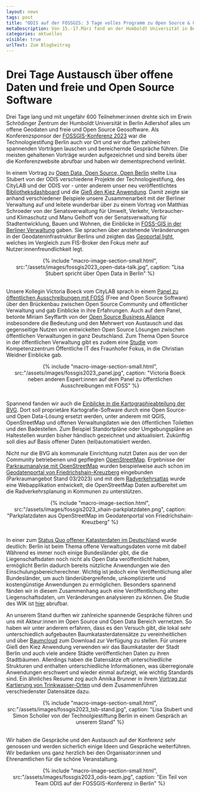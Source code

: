 ```yaml
---
layout: news
tags: post
title: "ODIS auf der FOSSGIS: 3 Tage volles Programm zu Open Source & Open Data"
metaDescription: Von 15.-17.März fand an der Humboldt Universität in Berlin Adlershof die FOSSGIS-Konferenz für Freie und Open Source Software für Geoinformationssysteme sowie für die Themen Open Data und OpenStreetMap statt. Wir waren mit den Kolleg:innen der Technologiestiftung Berlin mit einem Stand und mehreren Beiträgen vor Ort und berichten von unseren Highlights.
categories: aktuelles
visible: true
urlText: Zum Blogbeitrag
---
```

# Drei Tage Austausch über offene Daten und freie und Open Source Software
Drei Tage lang und mit ungefähr 600 Teilnehmer:innen drehte sich im Erwin Schrödinger Zentrum der Humboldt Universität in Berlin Adlershof alles um offene Geodaten und freie und Open Source Geosoftware. Als Konferenzsponsor der [FOSSGIS-Konferenz 2023](https://www.fossgis-konferenz.de/2023/) war die Technologiestifung Berlin auch vor Ort und wir durften zahlreichen spannenden Vorträgen lauschen und bereichernde Gespräche führen. Die meisten gehaltenen Vorträge wurden aufgezeichnet und sind bereits über die Konferenzwebsite abrufbar und haben wir dementsprechend verlinkt.

In einem Vortrag zu [Open Data, Open Source, Open Berlin](https://pretalx.com/fossgis2023/talk/GFT9AM/) stellte Lisa Stubert von der ODIS verschiedene Projekte der Technologiestifung, des CityLAB und der ODIS vor - unter anderem unser neu veröffentlichtes [Bibliotheksdashboard](https://odis-berlin.de/projekte/bibliotheksdaten/) und die [Gieß den Kiez Anwendung](https://www.giessdenkiez.de/). Damit zeigte sie anhand verschiedener Beispiele unsere Zusammenarbeit mit der Berliner Verwaltung auf und leitete wunderbar über zu einem Vortrag von Matthias Schroeder von der Senatsverwaltung für Umwelt, Verkehr, Verbraucher- und Klimaschutz und Manu Gelhoff von der Senatsverwaltung für Stadtentwicklung, Bauen und Wohnen, die Einblicke in [FOSS-GIS in der Berliner Verwaltung](https://pretalx.com/fossgis2023/talk/KUBUZN/) gaben. Sie sprachen über anstehende Veränderungen in der Geodateninfrastruktur Berlins und zeigten das [Geoportal light](https://gdi.berlin.de/viewer/main/#), welches im Vergleich zum FIS-Broker den Fokus mehr auf Nutzer:innenfreundlichkeit legt.

<center>
{% include "macro-image-section-small.html", src:"/assets/images/fossgis2023_open-data-talk.jpg", caption: "Lisa Stubert spricht über Open Data in Berlin" %}
</center>
<br>

Unsere Kollegin Victoria Boeck vom CityLAB sprach in einem [Panel zu öffentlichen Ausschreibungen mit FOSS](https://pretalx.com/fossgis2023/talk/E78Q3Q/) (Free and Open Source Software) über den Brückenbau zwischen Open Source Community und öffentlicher Verwaltung und gab Einblicke in ihre Erfahrungen. Auch auf dem Panel, betonte Miriam Seyffarth von der [Open Source Business Aliance](https://osb-alliance.de/) insbesondere die Bedeutung und den Mehrwert von Austausch und das gegenseitige Nutzen von entwickelten Open Source Lösungen zwischen öffentlichen Verwaltungen in ganz Deutschland. Zum Thema Open Source in der öffentlichen Verwaltung gibt es zudem eine [Studie](https://www.oeffentliche-it.de/documents/10181/14412/Ein+Open-Source-%C3%96kosystem+f%C3%BCr+die+%C3%B6ffentliche+Verwaltung) vom Kompetenzzentrum Öffentliche IT des Fraunhofer Fokus, in die Christian Weidner Einblicke gab.

<center>
{% include "macro-image-section-small.html", src:"/assets/images/fossgis2023_panel.jpg", caption: "Victoria Boeck neben anderen Expert:innen auf dem Panel zu öffentlichen Ausschreibungen mit FOSS" %}
</center>
<br>

Spannend fanden wir auch die [Einblicke in die Kartographieabteilung der BVG](https://pretalx.com/fossgis2023/talk/L9MW9M/). Dort soll proprietäre Kartografie-Software durch eine Open Source- und Open Data-Lösung ersetzt werden, unter anderem mit QGIS, OpenStreetMap und offenen Verwaltungdaten wie den öffentlichen Toiletten und den Badestellen. Zum Beispiel Standortpläne oder Umgebungspläne an Haltestellen wurden bisher händisch gezeichnet und aktualisiert. Zukünftig soll dies auf Basis offener Daten (teil)automatisiert werden.

Nicht nur die BVG als kommunale Einrichtung nutzt Daten aus der von der Community betriebenen und gepflegten [OpenStreetMap](https://www.openstreetmap.org/). Ergebnisse der [Parkraumanalyse mit OpenStreetMap](https://pretalx.com/fossgis2023/talk/VPG9WE/) wurden beispielweise auch schon im [Geodatenportal von Friedrichshain-Kreuzberg](https://www.geodaten-fk.de/MeinXhain/Portal/#) eingebunden (Parkraumangebot Stand 03/2023) und mit dem [Radverkehrsatlas](https://pretalx.com/fossgis2023/talk/3EGCVU/) wurde eine Webapplikation entwickelt, die OpenStreetMap Daten aufbereitet um die Radverkehrsplanung in Kommunen zu unterstützen.

<center>
{% include "macro-image-section.html", src:"/assets/images/fossgis2023_xhain-parkplatzdaten.png", caption: "Parkplatzdaten aus OpenStreetMap im Geodatenportal von Friedrichshain-Kreuzberg" %}
</center>
<br>


In einer zum [Status Quo offener Katasterdaten im Deutschland](https://pretalx.com/fossgis2023/talk/MSD7YN/) wurde deutlich: Berlin ist beim Thema offene Verwaltungsdaten vorne mit dabei! Während es immer noch einige Bundesländer gibt, die die Liegenschaftsdaten noch nicht als Open Data veröffentlicht haben, ermöglicht Berlin dadurch bereits nützliche Anwendungen wie den Einschulungsbereicherechner. Wichtig ist jedoch eine Veröffentlichung aller Bundesländer, um auch länderübergreifende, unkomplizierte und kostengünstige Anwendungen zu ermöglichen. Besonders spannend fänden wir in diesem Zusammenhang auch eine Veröffentlichung alter Liegenschaftsdaten, um Veränderungen analysieren zu können. Die Studie des WIK ist [hier](https://www.wik.org/veroeffentlichungen/veroeffentlichung/kurzstudie-open-data-bei-katasterdaten-status-quo-gute-beispiele-und-herausforderungen) abrufbar.


An unserem Stand durften wir zahlreiche spannende Gespräche führen und uns mit Akteur:innen im Open Source und Open Data Bereich vernetzen. So haben wir unter anderem erfahren, dass es den Versuch gibt, die lokal sehr unterschiedlich aufgebauten Baumkatasterdatensätze zu vereinheitlichen und über [Baumcloud](https://baumcloud.org/#/) zum Download zur Verfügung zu stellen. Für unsere Gieß den Kiez Anwendung verwenden wir das Baumkataster der Stadt Berlin und auch viele andere Städte veröffentlichen Daten zu ihren Stadtbäumen. Allerdings haben die Datensätze oft unterschiedliche Strukturen und enthalten unterschiedliche Informationen, was überregionale Anwendungen erschwert und wieder einmal aufzeigt, wie wichtig Standards sind. Ein ähnliches Resume zog auch Annika Brunner in ihrem [Vortrag zur Kartierung von Trinkwasser-Orten](https://pretalx.com/fossgis2023/talk/PV837Q/) und dem Zusammenführen verschiedenster Datensätze dazu.

<center>
{% include "macro-image-section-small.html", src:"/assets/images/fossgis2023_tsb-stand.jpg", caption: "Lisa Stubert und Simon Scholler von der Technolgiestiftung Berlin in einem Gespräch an unserem Stand" %}
</center>
<br>


Wir haben die Gespräche und den Austausch auf der Konferenz sehr genossen und werden sicherlich einige Ideen und Gespräche weiterführen. Wir bedanken uns ganz herzlich bei den Organisator:innen und Ehrenamtlichen für die schöne Veranstaltung.

<center>
{% include "macro-image-section-small.html", src:"/assets/images/fossgis2023_odis-team.jpg", caption: "Ein Teil von Team ODIS auf der FOSSGIS-Konferenz in Berlin" %}
</center>